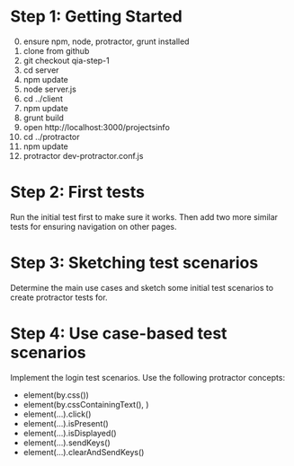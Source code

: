 Step 1: Getting Started
=======================

0. ensure npm, node, protractor, grunt installed
1. clone from github
2. git checkout qia-step-1
3. cd server
4. npm update
5. node server.js
6. cd ../client
7. npm update
8. grunt build
9. open http://localhost:3000/projectsinfo
10. cd ../protractor
11. npm update
12. protractor dev-protractor.conf.js

Step 2: First tests
===================

Run the initial test first to make sure it works. Then add two more similar tests for ensuring navigation on other pages.

Step 3: Sketching test scenarios
================================

Determine the main use cases and sketch some initial test scenarios to create protractor tests for.

Step 4: Use case-based test scenarios
=====================================

Implement the login test scenarios. Use the following protractor concepts:

* element(by.css(<css-selector>))
* element(by.cssContainingText(<css-selector>), <text>)
* element(...).click()
* element(...).isPresent()
* element(...).isDisplayed()
* element(...).sendKeys(<text>)
* element(...).clearAndSendKeys(<text>)